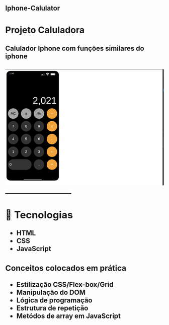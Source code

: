 ## Iphone-Calulator
<h1> Projeto Caluladora </h1>
<h2>Calulador Iphone com funções similares do iphone<h2>


<img src="./assets/iphone_calc.png" alt="">

<span>
 _____________________
<span>

## 🚀 Tecnologias

- HTML
- CSS
- JavaScript


 <h3>Conceitos colocados em prática</h3>
         <ul>
             <li>Estilização CSS/Flex-box/Grid</li>
             <li>Manipulação do DOM</li>
             <li>Lógica de programação</li>
             <li>Estrutura de repetição</li>
             <li>Metódos de array em JavaScript</li>
         </ul>


